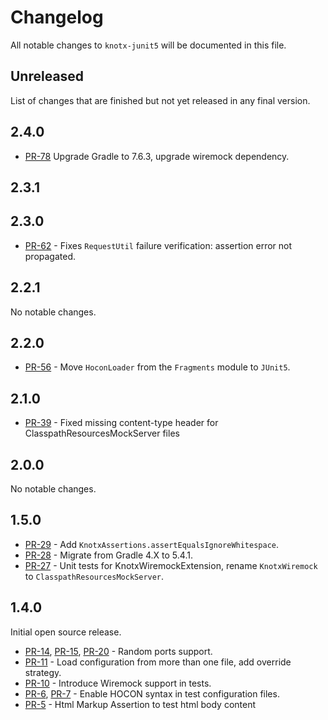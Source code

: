 # Changelog
All notable changes to `knotx-junit5` will be documented in this file.

## Unreleased
List of changes that are finished but not yet released in any final version.
                
## 2.4.0
- [PR-78](https://github.com/Knotx/knotx-junit5/pull/78) Upgrade Gradle to 7.6.3, upgrade wiremock dependency.

## 2.3.1
                
## 2.3.0
- [PR-62](https://github.com/Knotx/knotx-junit5/pull/62) - Fixes `RequestUtil` failure verification: assertion error not propagated.
                
## 2.2.1
No notable changes.
                
## 2.2.0
- [PR-56](https://github.com/Knotx/knotx-junit5/pull/56) - Move `HoconLoader` from the `Fragments` module to `JUnit5`.

## 2.1.0
- [PR-39](https://github.com/Knotx/knotx-junit5/pull/39) - Fixed missing content-type header for ClasspathResourcesMockServer files

## 2.0.0
No notable changes.

## 1.5.0
- [PR-29](https://github.com/Knotx/knotx-junit5/pull/29) - Add `KnotxAssertions.assertEqualsIgnoreWhitespace`.
- [PR-28](https://github.com/Knotx/knotx-junit5/pull/28) - Migrate from Gradle 4.X to 5.4.1.
- [PR-27](https://github.com/Knotx/knotx-junit5/pull/27) - Unit tests for KnotxWiremockExtension, rename `KnotxWiremock` to `ClasspathResourcesMockServer`.

## 1.4.0
Initial open source release.
- [PR-14](https://github.com/Knotx/knotx-junit5/pull/14), [PR-15](https://github.com/Knotx/knotx-junit5/pull/15), [PR-20](https://github.com/Knotx/knotx-junit5/pull/20) - Random ports support.
- [PR-11](https://github.com/Knotx/knotx-junit5/pull/11) - Load configuration from more than one file, add override strategy.
- [PR-10](https://github.com/Knotx/knotx-junit5/pull/10) - Introduce Wiremock support in tests.
- [PR-6](https://github.com/Knotx/knotx-junit5/pull/6), [PR-7](https://github.com/Knotx/knotx-junit5/pull/7) - Enable HOCON syntax in test configuration files.
- [PR-5](https://github.com/Knotx/knotx-junit5/pull/5) - Html Markup Assertion to test html body content
